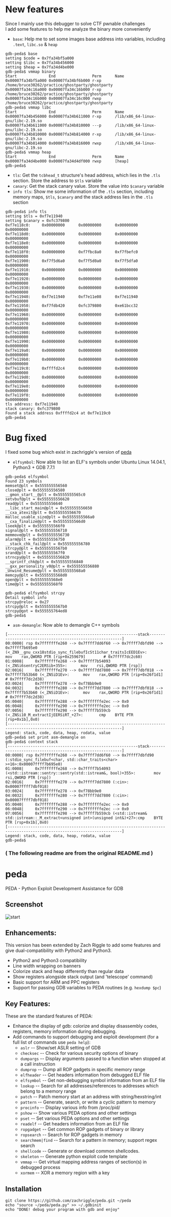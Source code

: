 New features
==============================
Since I mainly use this debugger to solve CTF pwnable challenges  
I add some features to help me analyze the binary more conveniently  
* `base`: Help me to set some images base address into variables, including `.text`, `libc.so` & `heap`  
```
gdb-peda$ base
setting $code = 0x7fa34bf5a000
setting $libc = 0x7fa34b456000
setting $heap = 0x7fa34d4be000
gdb-peda$ vmmap binary
Start              End                Perm      Name
0x00007fa34bf5a000 0x00007fa34bf6b000 r-xp      /home/bruce30262/practice/ghostparty/ghostparty
0x00007fa34c16a000 0x00007fa34c16b000 r-xp      /home/bruce30262/practice/ghostparty/ghostparty
0x00007fa34c16b000 0x00007fa34c16c000 rwxp      /home/bruce30262/practice/ghostparty/ghostparty
gdb-peda$ vmmap libc
Start              End                Perm      Name
0x00007fa34b456000 0x00007fa34b611000 r-xp      /lib/x86_64-linux-gnu/libc-2.19.so
0x00007fa34b611000 0x00007fa34b810000 ---p      /lib/x86_64-linux-gnu/libc-2.19.so
0x00007fa34b810000 0x00007fa34b814000 r-xp      /lib/x86_64-linux-gnu/libc-2.19.so
0x00007fa34b814000 0x00007fa34b816000 rwxp      /lib/x86_64-linux-gnu/libc-2.19.so
gdb-peda$ vmmap heap
Start              End                Perm      Name
0x00007fa34d4be000 0x00007fa34d4df000 rwxp      [heap]
gdb-peda$
```
* `tls`: Get the `tcbhead_t` structure's head address, which lies in the `.tls` section. Store the address to `$tls` variable  
* `canary`: Get the stack canary value. Store the value into `$canary` variable  
* `info tls`: Show me some information of the `.tls` section, including memory maps, `$tls`, `$canary` and the stack address lies in the `.tls` section  
```
gdb-peda$ info tls
setting $tls = 0xf7e11940
setting $canary = 0xfc379800
0xf7e118c0:     0x00000000      0x00000000      0x00000000      0x00000000
0xf7e118d0:     0x00000000      0x00000000      0x00000000      0x00000000
0xf7e118e0:     0x00000000      0x00000000      0x00000000      0x00000000
0xf7e118f0:     0x00000000      0xf7fbc8a0      0xf7fbefc0      0x00000000
0xf7e11900:     0xf7f5d6a0      0xf7f5d0a0      0xf7f5dfa0      0x00000000
0xf7e11910:     0x00000000      0x00000000      0x00000000      0x00000000
0xf7e11920:     0x00000000      0x00000000      0x00000000      0x00000000
0xf7e11930:     0x00000000      0x00000000      0x00000000      0x00000000
0xf7e11940:     0xf7e11940      0xf7e11e08      0xf7e11940      0x00000000
0xf7e11950:     0xf7fdb420      0xfc379800      0xe61bcc32      0x00000000
0xf7e11960:     0x00000000      0x00000000      0x00000000      0x00000000
0xf7e11970:     0x00000000      0x00000000      0x00000000      0x00000000
0xf7e11980:     0x00000000      0x00000000      0x00000000      0x00000000
0xf7e11990:     0x00000000      0x00000000      0x00000000      0x00000000
0xf7e119a0:     0x00000000      0x00000000      0x00000000      0x00000000
0xf7e119b0:     0x00000000      0x00000000      0x00000000      0x00000000
0xf7e119c0:     0xffffd2c4      0x00000000      0x00000000      0x00000000
0xf7e119d0:     0x00000000      0x00000000      0x00000000      0x00000000
0xf7e119e0:     0x00000000      0x00000000      0x00000000      0x00000000
0xf7e119f0:     0x00000000      0x00000000      0x00000000      0x00000000
tls address: 0xf7e11940
stack canary: 0xfc379800
Found a stack address 0xffffd2c4 at 0xf7e119c0
gdb-peda$

```

Bug fixed
==========
I fixed some bug which exist in zachriggle's version of [peda](https://github.com/zachriggle/peda)  
* `elfsymbol`: Now able to list an ELF's symbols under Ubuntu Linux 14.04.1, Python3 + GDB 7.7.1  
```
gdb-peda$ elfsymbol
Found 23 symbols
memset@plt = 0x555555556560
close@plt = 0x555555556580
__gmon_start__@plt = 0x5555555565c0
setvbuf@plt = 0x555555556620
read@plt = 0x555555556640
__libc_start_main@plt = 0x555555556650
__cxa_atexit@plt = 0x555555556670
malloc_usable_size@plt = 0x5555555566a0
__cxa_finalize@plt = 0x5555555566d0
lseek@plt = 0x5555555566f0
signal@plt = 0x555555556710
memmove@plt = 0x555555556730
alarm@plt = 0x555555556750
__stack_chk_fail@plt = 0x555555556780
strcpy@plt = 0x5555555567b0
srand@plt = 0x5555555567f0
strncpy@plt = 0x555555556820
__sprintf_chk@plt = 0x555555556840
__gxx_personality_v0@plt = 0x555555556880
_Unwind_Resume@plt = 0x5555555568a0
memcpy@plt = 0x5555555568d0
open@plt = 0x5555555568e0
time@plt = 0x5555555568f0

gdb-peda$ elfsymbol strcpy
Detail symbol info
strcpy@reloc = 0x27
strcpy@plt = 0x5555555567b0
strcpy@got = 0x555555764ed8
gdb-peda$
```
* `asm-demangle`: Now able to demangle C++ symbols 
```
[---------------------------------------------------------stack----------------------------------------------------------]
00:0000| rsp 0x7fffffffe260 --> 0x7ffff7dd6f60 --> 0x7ffff7dbfd90 --> 0x7ffff7b695e0 (<_ZN9__gnu_cxx18stdio_sync_filebufIcSt11char_traitsIcEED1Ev>:       mov    rax,QWORD PTR [rip+0x259679]        # 0x7ffff7dc2c60)
01:0008|     0x7fffffffe268 --> 0x7ffff7b54093 (<_ZNSi6sentryC2ERSib+355>:      mov    rsi,QWORD PTR [rsp])
02:0016|     0x7fffffffe270 --> 0x7ffff7dd7800 --> 0x7ffff7dbf018 --> 0x7ffff7b53b60 (<_ZNSiD1Ev>:      mov    rax,QWORD PTR [rip+0x26f1d1]        # 0x7ffff7dc2d38)
03:0024|     0x7fffffffe278 --> 0xf78bb9e0
04:0032|     0x7fffffffe280 --> 0x7ffff7dd7800 --> 0x7ffff7dbf018 --> 0x7ffff7b53b60 (<_ZNSiD1Ev>:      mov    rax,QWORD PTR [rip+0x26f1d1]        # 0x7ffff7dc2d38)
05:0040|     0x7fffffffe288 --> 0x7fffffffe2ec --> 0x0
06:0048|     0x7fffffffe290 --> 0x7fffffffe2ec --> 0x0
07:0056|     0x7fffffffe298 --> 0x7ffff7b559cb (<_ZNSi10_M_extractIjEERSiRT_+27>:       cmp    BYTE PTR [rsp+0x1b],0x0)
[------------------------------------------------------------------------------------------------------------------------]
Legend: stack, code, data, heap, rodata, value
gdb-peda$ set print asm-demangle on
gdb-peda$ context stack
[---------------------------------------------------------stack----------------------------------------------------------]
00:0000| rsp 0x7fffffffe260 --> 0x7ffff7dd6f60 --> 0x7ffff7dbfd90 (:stdio_sync_filebuf<char, std::char_traits<char> >+16>:0x00007ffff7b695e0)
01:0008|     0x7fffffffe268 --> 0x7ffff7b54093 (<std::istream::sentry::sentry(std::istream&, bool)+355>:        mov    rsi,QWORD PTR [rsp])
02:0016|     0x7fffffffe270 --> 0x7ffff7dd7800 (:cin>:  0x00007ffff7dbf018)
03:0024|     0x7fffffffe278 --> 0xf78bb9e0
04:0032|     0x7fffffffe280 --> 0x7ffff7dd7800 (:cin>:  0x00007ffff7dbf018)
05:0040|     0x7fffffffe288 --> 0x7fffffffe2ec --> 0x0
06:0048|     0x7fffffffe290 --> 0x7fffffffe2ec --> 0x0
07:0056|     0x7fffffffe298 --> 0x7ffff7b559cb (<std::istream& std::istream::_M_extract<unsigned int>(unsigned int&)+27>:cmp    BYTE PTR [rsp+0x1b],0x0)
[------------------------------------------------------------------------------------------------------------------------]
Legend: stack, code, data, heap, rodata, value
gdb-peda$
```

### ( The following readme are from the original README.md )


peda
====

PEDA - Python Exploit Development Assistance for GDB

## Screenshot
![start](http://i.imgur.com/f22ZRro.png)

## Enhancements:

 This version has been extended by Zach Riggle to add some features and give dual-compatibility with Python2 and Python3.

* Python2 and Python3 compatibility
* Line width wrapping on banners
* Colorize stack and heap differently than regular data
* Show registers alongside stack output (and 'telescope' command)
* Basic support for ARM and PPC registers
* Support for passing GDB variables to PEDA routines (e.g. `hexdump $pc`)

## Key Features:

These are the standard features of PEDA:

* Enhance the display of gdb: colorize and display disassembly codes, registers, memory information during debugging.
* Add commands to support debugging and exploit development (for a full list of commands use `peda help`):
  * `aslr` -- Show/set ASLR setting of GDB
  * `checksec` -- Check for various security options of binary
  * `dumpargs` -- Display arguments passed to a function when stopped at a call instruction
  * `dumprop` -- Dump all ROP gadgets in specific memory range
  * `elfheader` -- Get headers information from debugged ELF file
  * `elfsymbol` -- Get non-debugging symbol information from an ELF file
  * `lookup` -- Search for all addresses/references to addresses which belong to a memory range
  * `patch` -- Patch memory start at an address with string/hexstring/int
  * `pattern` -- Generate, search, or write a cyclic pattern to memory
  * `procinfo` -- Display various info from /proc/pid/
  * `pshow` -- Show various PEDA options and other settings
  * `pset` -- Set various PEDA options and other settings
  * `readelf` -- Get headers information from an ELF file
  * `ropgadget` -- Get common ROP gadgets of binary or library
  * `ropsearch` -- Search for ROP gadgets in memory
  * `searchmem|find` -- Search for a pattern in memory; support regex search
  * `shellcode` -- Generate or download common shellcodes.
  * `skeleton` -- Generate python exploit code template
  * `vmmap` -- Get virtual mapping address ranges of section(s) in debugged process
  * `xormem` -- XOR a memory region with a key

## Installation

    git clone https://github.com/zachriggle/peda.git ~/peda
    echo "source ~/peda/peda.py" >> ~/.gdbinit
    echo "DONE! debug your program with gdb and enjoy"

